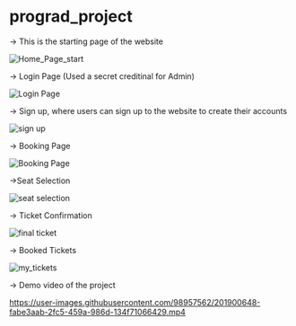 # prograd_project

-> This is the starting page of the website

![Home_Page_start](https://user-images.githubusercontent.com/98957562/201898700-8f9d8d7b-11da-4388-ab36-eca9b6a5670d.JPG)

-> Login Page (Used a secret creditinal for Admin)

![Login Page](https://user-images.githubusercontent.com/98957562/201899031-38346731-0e55-4ad2-a860-6426b15d8e6d.JPG)


-> Sign up, where users can sign up to the website to create their accounts

![sign up](https://user-images.githubusercontent.com/98957562/201899146-93f85559-9c6c-4578-9021-a435d409ec68.JPG)


-> Booking Page

![Booking Page](https://user-images.githubusercontent.com/98957562/201898870-d0d1b690-ceb2-4efb-a919-2ae40614d2cb.JPG)

->Seat Selection 

![seat selection](https://user-images.githubusercontent.com/98957562/201899387-93dfa4eb-9c9d-4c6b-b66b-5995818df6dd.JPG)



-> Ticket Confirmation

![final ticket](https://user-images.githubusercontent.com/98957562/201899471-02a7cc1d-9c66-429d-8c53-a4ed6cd0bd0c.JPG)


-> Booked Tickets

![my_tickets](https://user-images.githubusercontent.com/98957562/201899612-6f1751d1-c0b6-48a1-a416-ce57d6480e5c.JPG)


-> Demo video of the project



https://user-images.githubusercontent.com/98957562/201900648-fabe3aab-2fc5-459a-986d-134f71066429.mp4






